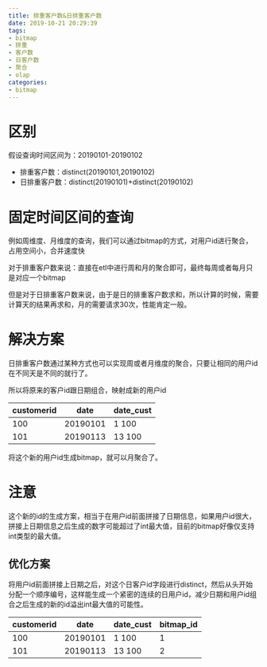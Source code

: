 ```yaml
---
title: 排重客户数&日排重客户数
date: 2019-10-21 20:29:39
tags:
- bitmap
- 排重
- 客户数
- 日客户数
- 聚合
- olap
categories:
- bitmap
---
```


# 区别

假设查询时间区间为：20190101-20190102

- 排重客户数：distinct(20190101,20190102)
- 日排重客户数：distinct(20190101)+distinct(20190102)

# 固定时间区间的查询

例如周维度、月维度的查询，我们可以通过bitmap的方式，对用户id进行聚合，占用空间小，合并速度快

对于排重客户数来说：直接在etl中进行周和月的聚合即可，最终每周或者每月只是对应一个bitmap

但是对于日排重客户数来说，由于是日的排重客户数求和，所以计算的时候，需要计算天的结果再求和，月的需要请求30次，性能肯定一般。

# 解决方案

日排重客户数通过某种方式也可以实现周或者月维度的聚合，只要让相同的用户id在不同天是不同的就行了。

所以将原来的客户id跟日期组合，映射成新的用户id

customerid | date | date_cust
---|---|---
100 | 20190101 | 1 100
101 | 20190113 | 13 100

将这个新的用户id生成bitmap，就可以月聚合了。

# 注意

这个新的id的生成方案，相当于在用户id前面拼接了日期信息，如果用户id很大，拼接上日期信息之后生成的数字可能超过了int最大值，目前的bitmap好像仅支持int类型的最大值。

## 优化方案

将用户id前面拼接上日期之后，对这个日客户id字段进行distinct，然后从头开始分配一个顺序编号，这样能生成一个紧密的连续的日用户id，减少日期和用户id组合之后生成的新的id溢出int最大值的可能性。

customerid | date | date_cust | bitmap_id
---|---|---|---
100 | 20190101 | 1 100 | 1
101 | 20190113 | 13 100 | 2
